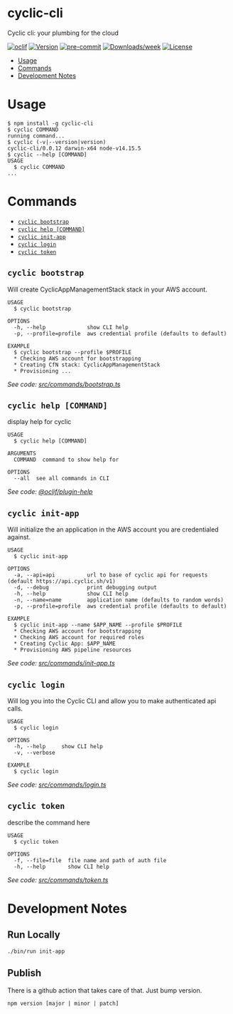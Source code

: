 cyclic-cli
==========

Cyclic cli: your plumbing for the cloud

[![oclif](https://img.shields.io/badge/cli-oclif-brightgreen.svg)](https://oclif.io)
[![Version](https://img.shields.io/npm/v/cyclic-cli.svg)](https://npmjs.org/package/cyclic-cli)
[![pre-commit](https://img.shields.io/badge/pre--commit-enabled-brightgreen?logo=pre-commit&logoColor=white)](https://github.com/pre-commit/pre-commit)
[![Downloads/week](https://img.shields.io/npm/dw/cyclic-cli.svg)](https://npmjs.org/package/cyclic-cli)
[![License](https://img.shields.io/npm/l/cyclic-cli.svg)](https://github.com/cyclic-software/cli/blob/master/package.json)

<!-- toc -->
* [Usage](#usage)
* [Commands](#commands)
* [Development Notes](#development-notes)
<!-- tocstop -->
# Usage
<!-- usage -->
```sh-session
$ npm install -g cyclic-cli
$ cyclic COMMAND
running command...
$ cyclic (-v|--version|version)
cyclic-cli/0.0.12 darwin-x64 node-v14.15.5
$ cyclic --help [COMMAND]
USAGE
  $ cyclic COMMAND
...
```
<!-- usagestop -->
# Commands
<!-- commands -->
* [`cyclic bootstrap`](#cyclic-bootstrap)
* [`cyclic help [COMMAND]`](#cyclic-help-command)
* [`cyclic init-app`](#cyclic-init-app)
* [`cyclic login`](#cyclic-login)
* [`cyclic token`](#cyclic-token)

## `cyclic bootstrap`

Will create CyclicAppManagementStack stack in your AWS account.

```
USAGE
  $ cyclic bootstrap

OPTIONS
  -h, --help             show CLI help
  -p, --profile=profile  aws credential profile (defaults to default)

EXAMPLE
  $ cyclic bootstrap --profile $PROFILE
  * Checking AWS account for bootstrapping
  * Creating CfN stack: CyclicAppManagementStack
  * Provisioning ...
```

_See code: [src/commands/bootstrap.ts](https://github.com/cyclic-software/cli/blob/v0.0.12/src/commands/bootstrap.ts)_

## `cyclic help [COMMAND]`

display help for cyclic

```
USAGE
  $ cyclic help [COMMAND]

ARGUMENTS
  COMMAND  command to show help for

OPTIONS
  --all  see all commands in CLI
```

_See code: [@oclif/plugin-help](https://github.com/oclif/plugin-help/blob/v3.2.2/src/commands/help.ts)_

## `cyclic init-app`

Will initialize the an application in the AWS account you are credentialed against.

```
USAGE
  $ cyclic init-app

OPTIONS
  -a, --api=api          url to base of cyclic api for requests (default https://api.cyclic.sh/v1)
  -d, --debug            print debugging output
  -h, --help             show CLI help
  -n, --name=name        application name (defaults to random words)
  -p, --profile=profile  aws credential profile (defaults to default)

EXAMPLE
  $ cyclic init-app --name $APP_NAME --profile $PROFILE
  * Checking AWS account for bootstrapping
  * Checking AWS account for required roles
  * Creating Cyclic App: $APP_NAME
  * Provisioning AWS pipeline resources
```

_See code: [src/commands/init-app.ts](https://github.com/cyclic-software/cli/blob/v0.0.12/src/commands/init-app.ts)_

## `cyclic login`

Will log you into the Cyclic CLI and allow you to make authenticated api calls.

```
USAGE
  $ cyclic login

OPTIONS
  -h, --help     show CLI help
  -v, --verbose

EXAMPLE
  $ cyclic login
```

_See code: [src/commands/login.ts](https://github.com/cyclic-software/cli/blob/v0.0.12/src/commands/login.ts)_

## `cyclic token`

describe the command here

```
USAGE
  $ cyclic token

OPTIONS
  -f, --file=file  file name and path of auth file
  -h, --help       show CLI help
```

_See code: [src/commands/token.ts](https://github.com/cyclic-software/cli/blob/v0.0.12/src/commands/token.ts)_
<!-- commandsstop -->

# Development Notes

## Run Locally
`./bin/run init-app`

## Publish

There is a github action that takes care of that. Just bump version.

`npm version [major | minor | patch]`
